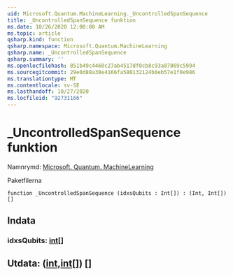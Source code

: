 ```yaml
---
uid: Microsoft.Quantum.MachineLearning._UncontrolledSpanSequence
title: _UncontrolledSpanSequence funktion
ms.date: 10/26/2020 12:00:00 AM
ms.topic: article
qsharp.kind: function
qsharp.namespace: Microsoft.Quantum.MachineLearning
qsharp.name: _UncontrolledSpanSequence
qsharp.summary: ''
ms.openlocfilehash: 851b49c4460c27ab4517df0cb8c93a87869c5994
ms.sourcegitcommit: 29e0d88a30e4166fa580132124b0eb57e1f0e986
ms.translationtype: MT
ms.contentlocale: sv-SE
ms.lasthandoff: 10/27/2020
ms.locfileid: "92731166"
---
```

# <a name="_uncontrolledspansequence-function"></a>_UncontrolledSpanSequence funktion

Namnrymd: [Microsoft. Quantum. MachineLearning](xref:Microsoft.Quantum.MachineLearning)

Paketfilerna [](https://nuget.org/packages/)




```qsharp
function _UncontrolledSpanSequence (idxsQubits : Int[]) : (Int, Int[])[]
```


## <a name="input"></a>Indata

### <a name="idxsqubits--int"></a>idxsQubits: [int](xref:microsoft.quantum.lang-ref.int)[]





## <a name="output--intint"></a>Utdata: ([int](xref:microsoft.quantum.lang-ref.int),[int](xref:microsoft.quantum.lang-ref.int)[]) []

